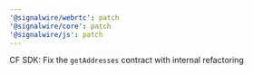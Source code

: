 ```yaml
---
'@signalwire/webrtc': patch
'@signalwire/core': patch
'@signalwire/js': patch
---
```


CF SDK: Fix the `getAddresses` contract with internal refactoring

